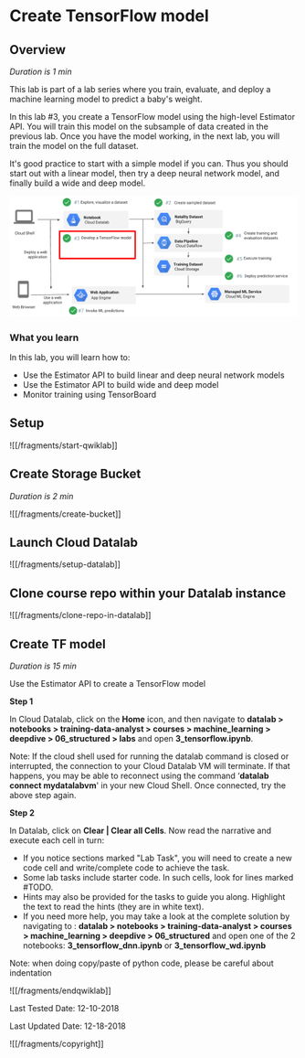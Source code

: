 # Create TensorFlow model


## Overview

*Duration is 1 min*


This lab is part of a lab series where you train, evaluate, and deploy a machine learning model to predict a baby's weight.

In this lab \#3, you create a TensorFlow model using the high-level Estimator API. You will train this model on the subsample of data created in the previous lab. Once you have the model working, in the next lab, you will train the model on the full dataset.

It's good practice to start with a simple model if you can. Thus you should start out with a linear model, then try a deep neural network model, and finally build a wide and deep model.

![78d97c5a4911535d.png](img/78d97c5a4911535d.png)

### __What you learn__

In this lab, you will learn how to:

* Use the Estimator API to build linear and deep neural network models
* Use the Estimator API to build wide and deep model
* Monitor training using TensorBoard


## Setup


![[/fragments/start-qwiklab]]


## Create Storage Bucket

*Duration is 2 min*


![[/fragments/create-bucket]]


## Launch Cloud Datalab


![[/fragments/setup-datalab]]


## Clone course repo within your Datalab instance


![[/fragments/clone-repo-in-datalab]]



## Create TF model

*Duration is 15 min*


Use the Estimator API to create a TensorFlow model

__Step 1__

In Cloud Datalab, click on the __Home__ icon, and then navigate to __datalab \> notebooks \> training-data-analyst \> courses \> machine\_learning \> deepdive \> 06\_structured \> labs__ and open __3\_tensorflow.ipynb__.

<aside class="warning"><p>Note: If the cloud shell used for running the datalab command is closed or interrupted, the connection to your Cloud Datalab VM will terminate. If that happens, you may be able to reconnect using the command ‘<strong>datalab connect mydatalabvm</strong>&#39; in your new Cloud Shell. Once connected, try the above step again.</p>
</aside>

__Step 2__

In Datalab, click on __Clear | Clear all Cells__. Now read the narrative and execute each cell in turn:

* If you notice sections marked "Lab Task", you will need to create a new code cell and write/complete code to achieve the task.
* Some lab tasks include starter code. In such cells, look for lines marked \#TODO.
* Hints may also be provided for the tasks to guide you along. Highlight the text to read the hints (they are in white text).
*  If you need more help, you may take a look at the complete solution by navigating to : __datalab \> notebooks \> training-data-analyst \> courses \> machine\_learning \> deepdive \> 06\_structured__ and open one of the 2 notebooks: __3\_tensorflow\_dnn.ipynb__ or __3\_tensorflow\_wd.ipynb__

<aside class="warning"><p>Note: when doing copy/paste of python code, please be careful about indentation</p>
</aside>


![[/fragments/endqwiklab]]

Last Tested Date: 12-10-2018

Last Updated Date: 12-18-2018

![[/fragments/copyright]]
